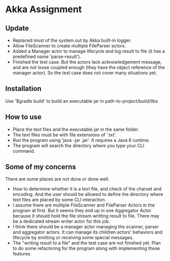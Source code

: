 Akka Assignment
==============

Update
-----------
- Replaced most of the system.out by Akka built-in logger.
- Allow FileScanner to create multiple FileParser actors.
- Added a Manager actor to manage lifecycle and log result to file (it has a predefined name 'parse-result').
- Finished the test case. But the actors lack acknowledgement message, and 
are not loose coupled enough (they have the object reference of the manager actor).
So the test case does not cover many situations yet.  

Installation
------------
Use '$gradle build' to build an executable jar in path-to-project/build/libs

How to use
-------
- Place the text files and the executable jar in the same folder.
- The text files must be with file extensions of '.txt'.
- Run the program using 'java -jar <jar-name>.jar'. It requires a Java 8 runtime.
- The program will search the directory where you type your CLI command.

Some of my concerns
---------
There are some places are not done or done well.
- How to determine whether it is a text file, and check of the charset and encoding. 
And the user should be allowed to define the directory where text files are placed by 
some CLI interaction.
- I assume there are multiple FileScanner and FileParser Actors in the program at first.
But it seems they end up in one Aggregator Actor because it should hold the file stream writting 
result to file. There may be a dedicated stream writer actor for this job.
- I think there should be a manager actor managing the scanner, parser and aggregator actors. 
It can manage its children actors' behaviors and lifecycle by emitting or receiving some special messages.
- The "writing result to a file" and the test case are not finished yet. Plan to do some refactoring for 
the program along with implementing these features.
